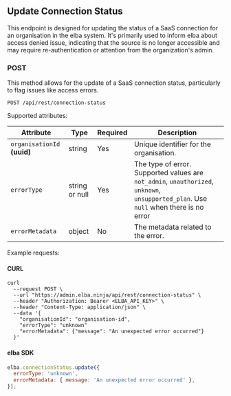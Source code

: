 ## Update Connection Status

This endpoint is designed for updating the status of a SaaS connection for an organisation in the elba system. It's primarily used to inform elba about access denied issue, indicating that the source is no longer accessible and may require re-authentication or attention from the organization's admin.

### POST

This method allows for the update of a SaaS connection status, particularly to flag issues like access errors.

```text
POST /api/rest/connection-status
```

Supported attributes:

| Attribute                   | Type           | Required | Description                                                                                                                           |
| --------------------------- | -------------- | -------- | ------------------------------------------------------------------------------------------------------------------------------------- |
| `organisationId` **(uuid)** | string         | Yes      | Unique identifier for the organisation.                                                                                               |
| `errorType`                 | string or null | Yes      | The type of error. Supported values are `not_admin`, `unauthorized`, `unknown`, `unsupported_plan`. Use `null` when there is no error |
| `errorMetadata`             | object         | No       | The metadata related to the error.                                                                                                    |

Example requests:

#### CURL

```shell
curl
  --request POST \
  --url "https://admin.elba.ninja/api/rest/connection-status" \
  --header "Authorization: Bearer <ELBA_API_KEY>" \
  --header "Content-Type: application/json" \
  --data '{
    "organisationId": "organisation-id",
    "errorType": "unknown"
    "errorMetadata": {"message": "An unexpected error occurred"}
  }'
```

#### elba SDK

```javascript
elba.connectionStatus.update({
  errorType: 'unknown',
  errorMetadata: { message: 'An unexpected error occurred' },
});
```
